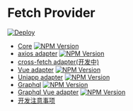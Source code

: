 # Fetch Provider

[![Deploy](https://github.com/aceHubert//ace-fetch/actions/workflows/deploy.yml/badge.svg?branch=master)](https://github.com/aceHubert//ace-fetch/actions/workflows/deploy.yml)

- [Core](./packages/core/README.md)  [![NPM Version](https://img.shields.io/npm/v/%40ace-fetch%2Fcore?label=%40ace-fetch%2Fcore)](https://www.npmjs.com/package/@ace-fetch/fetch)
- [axios adapter](./packages/axios/README.md)  [![NPM Version](https://img.shields.io/npm/v/%40ace-fetch%2Fcore?label=%40ace-fetch%2Faxios)](https://www.npmjs.com/package/@ace-fetch/axios)
- [cross-fetch adapter(开发中)](./packages/corss-fetch/README.md)
- [Vue adapter](./packages/vue/README.md)   [![NPM Version](https://img.shields.io/npm/v/%40ace-fetch%2Fcore?label=%40ace-fetch%2Fvue)](https://www.npmjs.com/package/@ace-fetch/vue)
- [Uniapp adapter](./packages/uni-app/README.md)   [![NPM Version](https://img.shields.io/npm/v/%40ace-fetch%2Fcore?label=%40ace-fetch%2Funiapp)](https://www.npmjs.com/package/@ace-fetch/uniapp)
- [Graphql](./packages/graphql/README.md)  [![NPM Version](https://img.shields.io/npm/v/%40ace-fetch%2Fcore?label=%40ace-fetch%2Fgraphql)](https://www.npmjs.com/package/@ace-fetch/graphql)
- [Graphql Vue adapter](./packages/graphql/README.md)  [![NPM Version](https://img.shields.io/npm/v/%40ace-fetch%2Fcore?label=%40ace-fetch%2Fgraphql-vue)](https://www.npmjs.com/package/@ace-fetch/graphql-vue)
- [开发注意事项](./DEVELOP.md)

<br>
<br>
